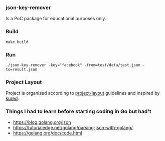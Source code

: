### json-key-remover

Is a PoC package for educational purposes only.

### Build

```shell script
make build
```

### Run

```shell script
./json-key-remover -key="facebook" -from=test/data/test.json -to=result.json
```

### Project Layout

Project is organized according to [project-layout](https://github.com/golang-standards/project-layout) guidelines
and inspired by [kured](https://github.com/weaveworks/kured/).

### Things I had to learn before starting coding in Go but had't

- https://blog.golang.org/json
- https://tutorialedge.net/golang/parsing-json-with-golang/
- https://golang.org/doc/code.html
